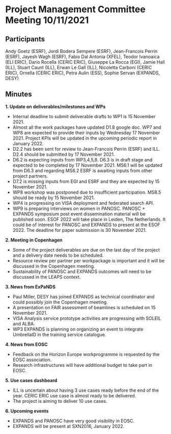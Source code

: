 Project Management Committee Meeting 10/11/2021
===============================================


Participants
------------
Andy Goetz (ESRF), Jordi Bodera Sempere (ESRF), Jean-Francois Perrin (ESRF), Jayesh Wagh (ESRF), Fabio Dal Antonia (XFEL), Teodor Ivanoaica (ELI ERIC), Dario Rocella (CERIC ERIC), Giuseppe La Rocca (EGI), Jamie Hall (ILL), Stuart Caunt (ILL), Erwan Le Gall (ILL), Nicoletta Carboni (CERIC ERIC), Ornella (CERIC ERIC), Petra Aulin (ESS), Sophie Servan (EXPANDS, DESY)

Minutes
--------

**1.	Update on deliverables/milestones and WPs**

*	Internal deadline to submit deliverable drafts to WP1 is 15 November 2021. 
*	Almost all the work packages have updated D1.8 google doc. WP7 and WP8 are expected to provide their inputs by Wednesday 17 November 2021. Project KPIs will be updated in the upcoming periodic report in January 2022.
*	D2.2 has been sent for review to Jean-Francois Perrin (ESRF) and ILL. D2.4 should be submitted by 17 November 2021.
*	D6.2 is expecting inputs from WP3,4,5,8. D6.3 is in draft stage and expected to be completed by 17 November 2021. MS6.1 will be updated from D6.3 and regarding MS6.2 ESRF is awaiting inputs from other project partners.
*	D7.2 is missing inputs from EGI and ESRF and they are expected by 15 November 2021. 
*	WP8 workshop was postponed due to insufficient participation. MS8.5 should be ready by 15 November 2021.
*	WP4 is progressing on VISA deployment and federated search API. 
*	WP9 is preparing interviews on women in PANOSC. PANOSC + EXPANDS symposium post event dissemination material will be published soon. ESOF 2022 will take place in Leiden, The Netherlands. It could be of interest for PANOSC and EXPANDS to present at the ESOF 2022. The deadline for paper submission is 30 November 2021. 


**2.	Meeting in Copenhagen**

*	Some of the project deliverables are due on the last day of the project and a delivery date needs to be scheduled. 
*	Resource review per partner per workpackage is important and it will be discussed in the Copenhagen meeting. 
*	Sustainability of PANOSC and EXPANDS outcomes will need to be discussed in the LEAPS context.

**3.	News from ExPaNDS**

*	Paul Miller, DESY has joined EXPANDS as technical coordinator and could possibly join the Copenhagen meeting.
*	A presentation on FAIR assessment of beamlines is scheduled on 15 November 2021.
*	VISA Analysis service prototype activities are progressing with SOLEIL and ALBA. 
*	WP3 EXPANDS is planning on organizing an event to integrate UmbrellaID in the training service catalogue.

**4.	News from EOSC**

*	Feedback on the Horizon Europe workprogramme is requested by the EOSC association. 
*	Research infrastructures will have additional budget to take part in EOSC. 

**5.	Use cases dashboard**

*	ILL is uncertain about having 3 use cases ready before the end of the year. CERIC ERIC use case is almost ready to be delivered. 
*	The project is aiming to deliver 10 use cases.

**6.	 Upcoming events**
*	EXPANDS and PANOSC have very good visibility in EOSC.
*	EXPANDS will be present at SXN2016, January 2022.

 


